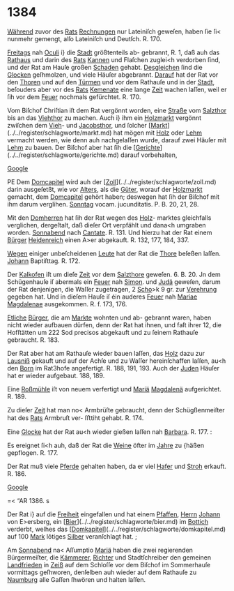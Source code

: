 # 1384

[Während](../../register/worte/während.md) zuvor des [Rats](../../register/worte/rats.md) [Rechnungen](../../register/worte/rechnungen.md) nur Lateiniſch
geweſen, haben ſie ſi< nunmehr gemengt, alſo Lateiniſch
und Deutſch. R. 170.

[Freitags](../../register/worte/freitags.md) nah [Oculi](../../register/worte/oculi.md) i} die [Stadt](../../register/worte/stadt.md) größtenteils ab-
gebrannt, R. 1, daß auh das [Rathaus](../../register/worte/rathaus.md) und darin des
[Rats](../../register/worte/rats.md) [Kannen](../../register/worte/kannen.md) und Flaſchen zuglei<h verdorben ſind, und
der Rat am Hauſe großen [Schaden](../../register/worte/schaden.md) gehabt. [Desgleichen](../../register/worte/desgleichen.md)
ſind die [Glocken](../../register/worte/glocken.md) geſhmolzen, und viele Häuſer abgebrannt.
[Darauf](../../register/worte/darauf.md) hat der Rat vor den [Thoren](../../register/worte/thoren.md) und auf den [Türmen](../../register/worte/türmen.md)
und vor dem Rathauſe und in der [Stadt](../../register/worte/stadt.md), beſouders aber
vor des [Rats](../../register/worte/rats.md) [Kemenate](../../register/worte/kemenate.md) eine lange [Zeit](../../register/worte/zeit.md) wachen laſſen, weil
er ſih vor dem [Feuer](../../register/worte/feuer.md) nochmals gefürchtet. R. 170.

Vom Biſchof Chriſtian iſt dem Rat vergönnt worden,
eine [Straße](../../register/worte/straße.md) vom [Salzthor](../../register/worte/salzthor.md) bis an das [Viehthor](../../register/worte/viehthor.md) zu machen.
Auch i} ihm ein [Holzmarkt](../../register/worte/holzmarkt.md) vergönnt zwiſchen dem [Vieh](../../register/worte/vieh.md)-
und [Jacobsthor](../../register/worte/jacobsthor.md), und ſolcher [[Markt](../../register/worte/markt.md)](../../register/schlagworte/markt.md) hat mögen mit [Holz](../../register/worte/holz.md)
oder [Lehm](../../register/worte/lehm.md) vermacht werden, wie denn auh nachgelaſſen
wurde, darauf zwei Häuſer mit [Lehm](../../register/worte/lehm.md) zu bauen. Der
Biſchof aber hat ſih die [[Gerichte](../../register/worte/gerichte.md)](../../register/schlagworte/gerichte.md) darauf vorbehalten,

[Google](../../register/worte/google.md)


PE
Dem [Domcapitel](../../register/worte/domcapitel.md) wird auh der [[Zoll](../../register/worte/zoll.md)](../../register/schlagworte/zoll.md) darin ausgeſetßt, wie
vor [Alters](../../register/worte/alters.md), als die [Güter](../../register/worte/güter.md), worauf der [Holzmarkt](../../register/worte/holzmarkt.md) gemacht,
dem [Domcapitel](../../register/worte/domcapitel.md) gehört haben; deswegen hat ſih der
Biſchof mit ihm darum verglihen. [Sonntag](../../register/worte/sonntag.md) vocam.
jucunditatis. P. B. 20, 21, 28.

Mit den [Domherren](../../register/worte/domherren.md) hat ſih der Rat wegen des [Holz](../../register/worte/holz.md)-
marktes gleichfalls verglichen, dergeſtalt, daß dieſer Ort
verpfählt und dana<h umgraben worden. [Sonnabend](../../register/worte/sonnabend.md) nach
[Cantate](../../register/orte/cantate.md). R. 131. Und hierzu hat der Rat einem [Bürger](../../register/worte/bürger.md)
[Heidenreich](../../register/worte/heidenreich.md) einen A>er abgekauft. R. 132, 177, 184, 337.

[Wegen](../../register/worte/wegen.md) einiger unbeſcheidenen [Leute](../../register/worte/leute.md) hat der Rat die
[Thore](../../register/worte/thore.md) beſeßen laſſen. [Johann](../../register/worte/johann.md) Baptiſttag. R. 172.

Der [Kalkofen](../../register/worte/kalkofen.md) iſt um dieſe [Zeit](../../register/worte/zeit.md) vor dem [Salzthore](../../register/worte/salzthore.md)
geweſen. 6. B. 20. Jn dem Schügenhauſe iſ abermals
ein [Feuer](../../register/worte/feuer.md) nah [Simon](../../register/worte/simon.md). und [Judä](../../register/worte/judä.md) geweſen, darum der
Rat denjenigen, die Waſſer zugetragen, 2 [Scho](../../register/worte/scho.md)>k 9 gr. zur
[Verehrung](../../register/worte/verehrung.md) gegeben hat. Und in dieſem Hauſe iſ éin
auderes [Feuer](../../register/worte/feuer.md) nah [Mariae](../../register/worte/mariae.md) [Magdalenae](../../register/worte/magdalenae.md) ausgekommen.
R. f. 173, 176.

[Etliche](../../register/worte/etliche.md) [Bürger](../../register/worte/bürger.md), die am [Markte](../../register/worte/markte.md) wohnten und ab-
gebrannt waren, haben nicht wieder aufbauen dürfen, denn
der Rat hat ihnen, und faſt ihrer 12, die Hofſtätten um
222 Sod precisos abgekauft und zu ſeinem Rathauſe
gebraucht. R. 183.

Der Rat aber hat am Rathauſe wieder bauen laſſen,
das [Holz](../../register/worte/holz.md) dazu zur [Lausniß](../../register/worte/lausniß.md) gekauft und auf der Achſe
und zu Waſſer hereinſchaffen laſſen, au<h den [Born](../../register/worte/born.md) im
Rat3hofe angefertigt. R. 188, 191, 193. Auch der
[Juden](../../register/worte/juden.md) Häuſer hat er wieder aufgebaut. 188, 189.

Eine [Roßmühle](../../register/worte/roßmühle.md) iſt von neuem verfertigt und [Mariä](../../register/worte/mariä.md)
[Magdalenä](../../register/worte/magdalenä.md) aufgerichtet. R. 189.

Zu dieſer [Zeit](../../register/worte/zeit.md) hat man no< Armbrüſte gebraucht,
denn der Schügßenmeiſter hat des [Rats](../../register/worte/rats.md) Armbruſt ver-
ſﬅtiht gehabt. R. 174.

Eine [Glocke](../../register/worte/glocke.md) hat der Rat au<h wieder gießen laſſen
nah [Barbara](../../register/worte/barbara.md). R. 177. :

Es ereignet ſi<h auh, daß der Rat die [Weine](../../register/worte/weine.md) öfter
im [Jahre](../../register/worte/jahre.md) zu \{häßen gepflogen. R. 177.

Der Rat muß viele [Pferde](../../register/worte/pferde.md) gehalten haben, da er viel
[Hafer](../../register/worte/hafer.md) und [Stroh](../../register/worte/stroh.md) erkauft. R. 186.

[Google](../../register/worte/google.md)


=< “AR
1386. s

Der Rat i} auf die [Freiheit](../../register/worte/freiheit.md) eingefallen und hat
einem [Pfaffen](../../register/worte/pfaffen.md), [Herrn](../../register/worte/herrn.md) [Johann](../../register/worte/johann.md) von E>ersberg, ein [[Bier](../../register/worte/bier.md)](../../register/schlagworte/bier.md)
im [Bottich](../../register/worte/bottich.md) verderbt, welhes das [[Domkapitel](../../register/worte/domkapitel.md)](../../register/schlagworte/domkapitel.md) auf 100 [Mark](../../register/worte/mark.md)
lôtiges [Silber](../../register/worte/silber.md) veranſchlagt hat. ;

Am [Sonnabend](../../register/worte/sonnabend.md) na< Aſſumptio [Mariä](../../register/worte/mariä.md) haben die
zwei regierenden Bürgermeiſter, die [Kämmerer](../../register/worte/kämmerer.md), [Richter](../../register/worte/richter.md)
und Stadtſchreiber den gemeinen [Landfrieden](../../register/worte/landfrieden.md) in [Zeiß](../../register/orte/zeiß.md) auf
dem Schloſſe vor dem Biſchof im Sommerhauſe vormittags
geſhworen, denſelben auh wieder auf dem Rathauſe zu
[Naumburg](../../register/orte/naumburg.md) alle Gaſſen ſhwören und halten laſſen.
